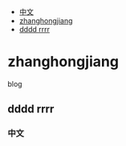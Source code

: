 
- [中文](#中文)
- [zhanghongjiang](#zhanghongjiang)
- [dddd rrrr](#dddd-rrrr)


# zhanghongjiang
blog

## dddd rrrr


### 中文
